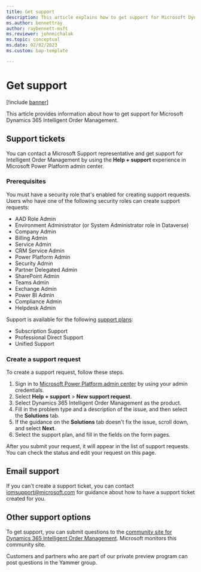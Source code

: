 ```yaml
---
title: Get support
description: This article explains how to get support for Microsoft Dynamics 365 Intelligent Order Management.
ms.author: bennettray
author: raybennett-msft
ms.reviewer: johnmichalak
ms.topic: conceptual
ms.date: 02/02/2023
ms.custom: bap-template

---
```


# Get support

[!include [banner](includes/banner.md)]

This article provides information about how to get support for Microsoft Dynamics 365 Intelligent Order Management.

## Support tickets

You can contact a Microsoft Support representative and get support for Intelligent Order Management by using the **Help + support** experience in Microsoft Power Platform admin center.

### Prerequisites

You must have a security role that's enabled for creating support requests. Users who have one of the following security roles can create support requests:

- AAD Role Admin
- Environment Administrator (or System Administrator role in Dataverse)
- Company Admin
- Billing Admin
- Service Admin
- CRM Service Admin
- Power Platform Admin
- Security Admin
- Partner Delegated Admin
- SharePoint Admin
- Teams Admin
- Exchange Admin
- Power BI Admin
- Compliance Admin
- Helpdesk Admin

Support is available for the following [support plans](https://www.microsoft.com/dynamics365/support):

- Subscription Support
- Professional Direct Support
- Unified Support

### Create a support request

To create a support request, follow these steps.

1. Sign in to [Microsoft Power Platform admin center](https://admin.powerplatform.microsoft.com) by using your admin credentials.
1. Select **Help + support** \> **New support request**.
1. Select Dynamics 365 Intelligent Order Management as the product.
1. Fill in the problem type and a description of the issue, and then select the **Solutions** tab.
1. If the guidance on the **Solutions** tab doesn't fix the issue, scroll down, and select **Next**.
1. Select the support plan, and fill in the fields on the form pages.

After you submit your request, it will appear in the list of support requests. You can check the status and edit your request on this page.

## Email support

If you can't create a support ticket, you can contact <iomsupport@microsoft.com> for guidance about how to have a support ticket created for you.

## Other support options

To get support, you can submit questions to the [community site for Dynamics 365 Intelligent Order Management](https://community.dynamics.com/365/dynamics-365-intelligent-order-management). Microsoft monitors this community site.

Customers and partners who are part of our private preview program can post questions in the Yammer group.
